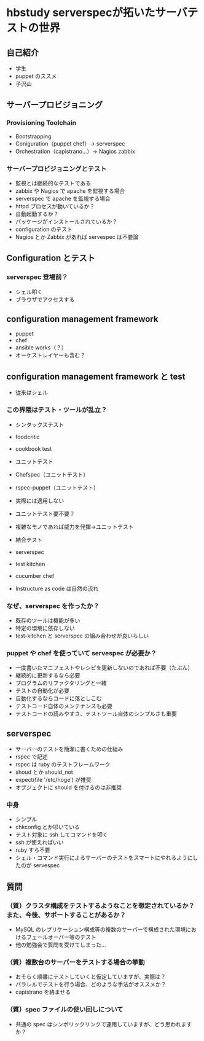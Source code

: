 # hbstudy serverspecが拓いたサーバテストの世界

## 自己紹介

 * 学生
 * puppet のススメ
 * 子沢山

## サーバープロビジョニング

### Provisioning Toolchain

 * Bootstrapping
 * Coniguration（puppet chef）-> serverspec
 * Orchestration（capistrano…）-> Nagios zabbix

### サーバープロビジョニングとテスト

 * 監視とは継続的なテストである
 * zabbix や Nagios で apache を監視する場合
 * serverspec で apache を監視する場合
  * httpd プロセスが動いているか？
  * 自動起動するか？
  * パッケージがインストールされているか？
 * configuration のテスト
 * Nagios とか Zabbix があれば servespec は不要論

## Configuration とテスト

### serverspec 登場前？

 * シェル叩く
 * ブラウザでアクセスする
 
## configuration management framework

 * puppet
 * chef
 * ansible works（？）
  * オーケストレイヤーも含む？

## configuration management framework と test

 * 従来はシェル

### この界隈はテスト・ツールが乱立？

 * シンタックステスト
  * foodcritic
  * cookbook test
  
 * ユニットテスト
  * Chefspec（ユニットテスト）
  * rspec-puppet（ユニットテスト）
  * 実際には適用しない
  * ユニットテスト要不要？
  * 複雑なモノであれば威力を発揮→ユニットテスト
 
 * 結合テスト
  * serverspec
  * test kitchen
  * cucumber chef

 * Instructure as code は自然の流れ

### なぜ、serverspec を作ったか？

 * 既存のツールは機能が多い
 * 特定の環境に依存しない
 * test-kitchen と serverspec の組み合わせが良いらしい
 
### puppet や chef を使っていて servespec が必要か？

 * 一度書いたマニフェストやレシピを更新しないのであれば不要（たぶん）
 * 継続的に更新するなら必要
 * プログラムのリファクタリングと一緒
 * テストの自動化が必要
 * 自動化するならコードに落としこむ
 * テストコード自体のメンテナンスも必要
 * テストコードの読みやすさ、テストツール自体のシンプルさも重要

## serverspec

 * サーバーのテストを簡潔に書くための仕組み
 * rspec で記述
 * rspec は ruby のテストフレームワーク
 * shoud とか should_not
 * expect(file '/etc/hoge') が推奨
 * オブジェクトに should を付けるのは非推奨

### 中身

 * シンプル
  * chkconfig とか叩いている
 * テスト対象に ssh してコマンドを叩く
  * ssh が使えればいい
  * ruby すら不要
 * シェル・コマンド実行によるサーバーのテストをスマートにやれるようにしたのが servespec  

## 質問

### （質）クラスタ構成をテストするようなことを想定されているか？また、今後、サポートすることがあるか？

 * MySQL のレプリケーション構成等の複数のサーバーで構成された環境におけるフェールオーバー等のテスト
 * 他の勉強会で質問を受けてしまった...

### （質）複数台のサーバーをテストする場合の挙動

 * おそらく順番にテストしていくと仮定していますが、実際は？
 * パラレルでテストを行う場合、どのような手法がオススメか？
  * capistrano を絡ませる
 
### （質）spec ファイルの使い回しについて

 * 共通の spec はシンボリックリンクで運用していますが、どう思われますか？

